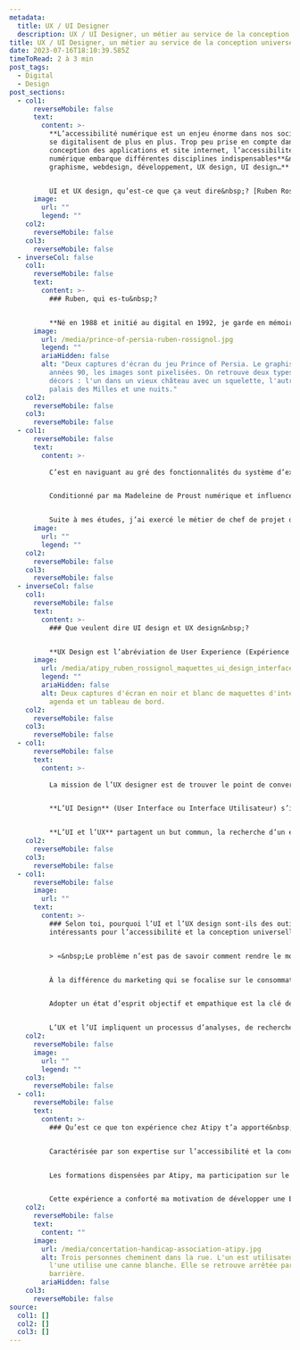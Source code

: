 ```yaml
---
metadata:
  title: UX / UI Designer
  description: UX / UI Designer, un métier au service de la conception universelle
title: UX / UI Designer, un métier au service de la conception universelle
date: 2023-07-16T18:10:39.585Z
timeToRead: 2 à 3 min
post_tags:
  - Digital
  - Design
post_sections:
  - col1:
      reverseMobile: false
      text:
        content: >-
          **L’accessibilité numérique est un enjeu énorme dans nos sociétés qui
          se digitalisent de plus en plus. Trop peu prise en compte dans la
          conception des applications et site internet, l’accessibilité
          numérique embarque différentes disciplines indispensables**&nbsp;**:
          graphisme, webdesign, développement, UX design, UI design…**


          UI et UX design, qu’est-ce que ça veut dire&nbsp;? [Ruben Rossignol,](https://www.linkedin.com/in/ruben-rossignol-886897121/) en stage au sein de l’équipe Atipy, UX et UI designer, nous explique son métier.
      image:
        url: ""
        legend: ""
    col2:
      reverseMobile: false
    col3:
      reverseMobile: false
  - inverseCol: false
    col1:
      reverseMobile: false
      text:
        content: >-
          ### Ruben, qui es-tu&nbsp;?


          **Né en 1988 et initié au digital en 1992, je garde en mémoire (vive) mes premiers clics sur l’ordinateur familial dont le logotype était une pomme croquée aux couleurs arc-en-ciel**. 
      image:
        url: /media/prince-of-persia-ruben-rossignol.jpg
        legend: ""
        ariaHidden: false
        alt: "Deux captures d'écran du jeu Prince of Persia. Le graphisme est celui des
          années 90, les images sont pixelisées. On retrouve deux types de
          décors : l'un dans un vieux château avec un squelette, l'autre dans un
          palais des Milles et une nuits."
    col2:
      reverseMobile: false
    col3:
      reverseMobile: false
  - col1:
      reverseMobile: false
      text:
        content: >-
          
          C’est en naviguant au gré des fonctionnalités du système d’exploitation Mac, en bidouillant le logiciel d’infographie Adobe Photoshop ou en re-jouant inlassablement le premier niveau de Prince Of Persia que je suis devenu «&nbsp;Utilisateur&nbsp;».


          Conditionné par ma Madeleine de Proust numérique et influencé par les médias de masse, je me suis naturellement dirigé vers un cursus universitaire dans le domaine de la Communication et du Marketing.


          Suite à mes études, j’ai exercé le métier de chef de projet digital et chargé d’études marketing. Au cours de ces expériences professionnelles, je portais un intérêt particulier à l’analyse des besoins du client et de la cible, à la phase de conception éditoriale et au maquettage des solutions digitales, raison pour laquelle je me suis spécialisé en UX/UI Design.
      image:
        url: ""
        legend: ""
    col2:
      reverseMobile: false
    col3:
      reverseMobile: false
  - inverseCol: false
    col1:
      reverseMobile: false
      text:
        content: >-
          ### Que veulent dire UI design et UX design&nbsp;?


          **UX Design est l’abréviation de User Experience (Expérience Utilisateur). On parle aussi d’ergonomie d’interfaces et d’utilisabilité. Elle est associée à la qualité du vécu de l’utilisateur et s’applique aux interfaces physiques comme virtuelles.**
      image:
        url: /media/atipy_ruben_rossignol_maquettes_ui_design_interface.jpg
        legend: ""
        ariaHidden: false
        alt: Deux captures d'écran en noir et blanc de maquettes d'interface pour un
          agenda et un tableau de bord.
    col2:
      reverseMobile: false
    col3:
      reverseMobile: false
  - col1:
      reverseMobile: false
      text:
        content: >-
          
          La mission de l’UX designer est de trouver le point de convergence entre les besoins de l’entreprise et ceux des utilisateurs finaux afin de construire conjointement une solution fonctionnelle, évolutive et accessible.


          **L’UI Design** (User Interface ou Interface Utilisateur) s’intéresse à la forme, à l’apparence d’une solution matérielle ou numérique. Le concepteur UI a pour objectif la création graphique d’une interface attrayante, accessible et fonctionnelle en adéquation avec les stratégies et maquettes UX définies en amont.


          **L’UI et l’UX** partagent un but commun, la recherche d’un équilibre entre esthétisme, innovation et accessibilité.
    col2:
      reverseMobile: false
    col3:
      reverseMobile: false
  - col1:
      reverseMobile: false
      image:
        url: ""
      text:
        content: >-
          ### Selon toi, pourquoi l’UI et l’UX design sont-ils des outils
          intéressants pour l’accessibilité et la conception universelle&nbsp;?


          > «&nbsp;Le problème n’est pas de savoir comment rendre le monde plus technologique. Il s’agit de savoir comment rendre le monde plus humain à nouveau.&nbsp;» – John Maeda


          À la différence du marketing qui se focalise sur le consommateur, l’UX se concentre sur l’utilisateur. L’objectif est que le produit final réponde à ses attentes réelles et non pas à une interprétation de celles-ci.


          Adopter un état d’esprit objectif et empathique est la clé de l’amorce de chaque projet UX/UI. Chaque problématique a ses solutions. L’important est de définir clairement le problème afin d’utiliser les méthodes et les outils adéquats.


          L’UX et l’UI impliquent un processus d’analyses, de recherches, de stratégies techniques, de maquettage, de tests d’utilisabilité et de conception graphique et éditoriale. Ces étapes permettent d’être au plus proche des besoins des utilisateurs finaux dans toute leur diversité.
    col2:
      reverseMobile: false
      image:
        url: ""
        legend: ""
    col3:
      reverseMobile: false
  - col1:
      reverseMobile: false
      text:
        content: >-
          ### Qu’est ce que ton expérience chez Atipy t’a apporté&nbsp;?


          Caractérisée par son expertise sur l’accessibilité et la conception universelle, Atipy m’a transmis des valeurs et enseignements théoriques et pratiques dans le domaine de la diversité et de l’inclusion.


          Les formations dispensées par Atipy, ma participation sur le terrain à des phases de tests utilisateurs et mon implication dans les projets digitaux m’ont apporté des connaissances spécifiques en accessibilité.


          Cette expérience a conforté ma motivation de développer une Expérience Utilisateur toujours plus éthique, sociale, humaine et universelle.
    col2:
      reverseMobile: false
      text:
        content: ""
      image:
        url: /media/concertation-handicap-association-atipy.jpg
        alt: Trois personnes cheminent dans la rue. L'un est utilisateur de fauteuil,
          l'une utilise une canne blanche. Elle se retrouve arrêtée par une
          barrière.
        ariaHidden: false
    col3:
      reverseMobile: false
source:
  col1: []
  col2: []
  col3: []
---
```

